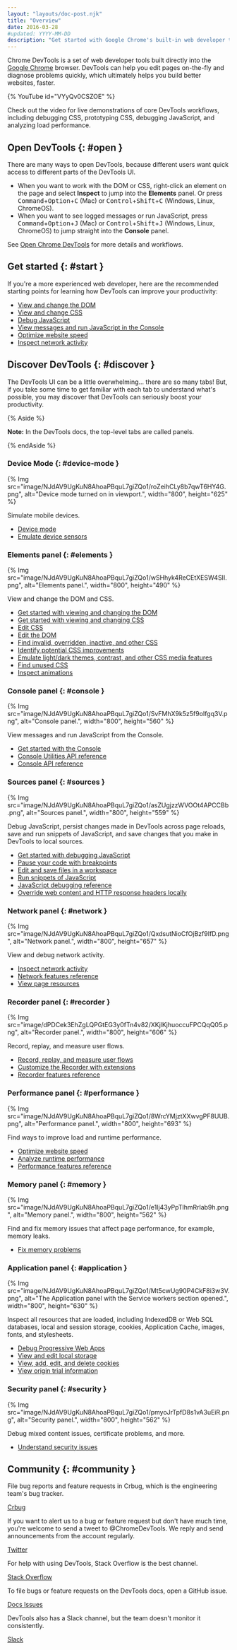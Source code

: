```yaml
---
layout: "layouts/doc-post.njk"
title: "Overview"
date: 2016-03-28
#updated: YYYY-MM-DD
description: "Get started with Google Chrome's built-in web developer tools."
---
```


Chrome DevTools is a set of web developer tools built directly into the [Google Chrome][1] browser.
DevTools can help you edit pages on-the-fly and diagnose problems quickly, which ultimately helps
you build better websites, faster.

{% YouTube id="VYyQv0CSZOE" %}

Check out the video for live demonstrations of core DevTools workflows, including debugging CSS,
prototyping CSS, debugging JavaScript, and analyzing load performance.

## Open DevTools {: #open }

There are many ways to open DevTools, because different users want quick access to different parts
of the DevTools UI.

- When you want to work with the DOM or CSS, right-click an element on the page and select
  **Inspect** to jump into the **Elements** panel. Or press <kbd>Command</kbd>+<kbd>Option</kbd>+<kbd>C</kbd> (Mac) or
  <kbd>Control</kbd>+<kbd>Shift</kbd>+<kbd>C</kbd> (Windows, Linux, ChromeOS).
- When you want to see logged messages or run JavaScript, press <kbd>Command</kbd>+<kbd>Option</kbd>+<kbd>J</kbd> (Mac) or
  <kbd>Control</kbd>+<kbd>Shift</kbd>+<kbd>J</kbd> (Windows, Linux, ChromeOS) to jump straight into the **Console** panel.

See [Open Chrome DevTools][2] for more details and workflows.

## Get started {: #start }

If you're a more experienced web developer, here are the recommended starting points for learning
how DevTools can improve your productivity:

- [View and change the DOM][3]
- [View and change CSS][4]
- [Debug JavaScript][5]
- [View messages and run JavaScript in the Console][6]
- [Optimize website speed][7]
- [Inspect network activity][8]

## Discover DevTools {: #discover }

The DevTools UI can be a little overwhelming... there are so many tabs! But, if you take some time
to get familiar with each tab to understand what's possible, you may discover that DevTools can
seriously boost your productivity.

{% Aside %}

**Note:** In the DevTools docs, the top-level tabs are called panels.

{% endAside %}

### Device Mode {: #device-mode }

{% Img src="image/NJdAV9UgKuN8AhoaPBquL7giZQo1/roZeihCLy8b7qwT6HY4G.png", alt="Device mode turned on in viewport.", width="800", height="625" %}

Simulate mobile devices.

- [Device mode][9]
- [Emulate device sensors][11]

### Elements panel {: #elements }

{% Img src="image/NJdAV9UgKuN8AhoaPBquL7giZQo1/wSHhyk4ReCEtXESW4SIl.png", alt="Elements panel.", width="800", height="490" %}

View and change the DOM and CSS.

- [Get started with viewing and changing the DOM][12]
- [Get started with viewing and changing CSS][13]
- [Edit CSS][15]
- [Edit the DOM][16]
- [Find invalid, overridden, inactive, and other CSS][51]
- [Identify potential CSS improvements][53]
- [Emulate light/dark themes, contrast, and other CSS media features][52]
- [Find unused CSS][18]
- [Inspect animations][17]

### Console panel {: #console }

{% Img src="image/NJdAV9UgKuN8AhoaPBquL7giZQo1/SvFMhX9k5z5f9oIfgq3V.png", alt="Console panel.", width="800", height="560" %}

View messages and run JavaScript from the Console.

- [Get started with the Console][19]
- [Console Utilities API reference][21]
- [Console API reference][22]

### Sources panel {: #sources }

{% Img src="image/NJdAV9UgKuN8AhoaPBquL7giZQo1/asZUgjzzWVOOt4APCCBb.png", alt="Sources panel.", width="800", height="559" %}

Debug JavaScript, persist changes made in DevTools across page reloads, save and run snippets of
JavaScript, and save changes that you make in DevTools to local sources.

- [Get started with debugging JavaScript][23]
- [Pause your code with breakpoints][24]
- [Edit and save files in a workspace][25]
- [Run snippets of JavaScript][26]
- [JavaScript debugging reference][27]
- [Override web content and HTTP response headers locally][28]

### Network panel {: #network }

{% Img src="image/NJdAV9UgKuN8AhoaPBquL7giZQo1/QxdsutNioCfOjBzf9IfD.png", alt="Network panel.", width="800", height="657" %}

View and debug network activity.

- [Inspect network activity][30]
- [Network features reference][32]
- [View page resources][43]

### Recorder panel {: #recorder }

{% Img src="image/dPDCek3EhZgLQPGtEG3y0fTn4v82/XKjlKjhuoccuFPCQqQ05.png", alt="Recorder panel.", width="800", height="606" %}

Record, replay, and measure user flows.

- [Record, replay, and measure user flows][54] 
- [Customize the Recorder with extensions][55]
- [Recorder features reference][56]

### Performance panel {: #performance }

{% Img src="image/NJdAV9UgKuN8AhoaPBquL7giZQo1/8WrcYMjztXXwvgPF8UUB.png", alt="Performance panel.", width="800", height="693" %}

Find ways to improve load and runtime performance.

- [Optimize website speed][33]
- [Analyze runtime performance][34]
- [Performance features reference][35]

### Memory panel {: #memory }

{% Img src="image/NJdAV9UgKuN8AhoaPBquL7giZQo1/e1Ij43yPpTlhmRrlab9h.png", alt="Memory panel.", width="800", height="562" %}

Find and fix memory issues that affect page performance, for example, memory leaks.

- [Fix memory problems][38]

### Application panel {: #application }

{% Img src="image/NJdAV9UgKuN8AhoaPBquL7giZQo1/Mt5cwUg90P4CkF8i3w3V.png", alt="The Application panel with the Service workers section opened.", width="800", height="630" %}

Inspect all resources that are loaded, including IndexedDB or Web SQL databases, local and session
storage, cookies, Application Cache, images, fonts, and stylesheets.

- [Debug Progressive Web Apps][40]
- [View and edit local storage][41]
- [View, add, edit, and delete cookies][42]
- [View origin trial information][50]

### Security panel {: #security }

{% Img src="image/NJdAV9UgKuN8AhoaPBquL7giZQo1/pmyoJrTpfD8s1vA3uEiR.png", alt="Security panel.", width="800", height="562" %}

Debug mixed content issues, certificate problems, and more.

- [Understand security issues][44]

## Community {: #community }

File bug reports and feature requests in Crbug, which is the engineering team's bug tracker.

[Crbug][45]

If you want to alert us to a bug or feature request but don't have much time, you're welcome to send
a tweet to @ChromeDevTools. We reply and send announcements from the account regularly.

[Twitter][46]

For help with using DevTools, Stack Overflow is the best channel.

[Stack Overflow][47]

To file bugs or feature requests on the DevTools docs, open a GitHub issue.

[Docs Issues][48]

DevTools also has a Slack channel, but the team doesn't monitor it consistently.

[Slack][49]

[1]: https://www.google.com/chrome/
[2]: /docs/devtools/open
[3]: /docs/devtools/dom
[4]: /docs/devtools/css
[5]: /docs/devtools/javascript
[6]: /docs/devtools/console
[7]: /docs/devtools/speed/get-started
[8]: /docs/devtools/network
[9]: /docs/devtools/device-mode
[11]: /docs/devtools/sensors/
[12]: /docs/devtools/dom
[13]: /docs/devtools/css
[14]: /docs/devtools/css/#view
[15]: /docs/devtools/css/reference/#change
[16]: /docs/devtools/dom/#edit
[17]: /docs/devtools/css/animations
[18]: /docs/devtools/coverage
[19]: /docs/devtools/console
[20]: /docs/devtools/console
[21]: /docs/devtools/console/utilities
[22]: /docs/devtools/console/api
[23]: /docs/devtools/javascript
[24]: /docs/devtools/javascript/breakpoints
[25]: /docs/devtools/workspaces
[26]: /docs/devtools/javascript/snippets
[27]: /docs/devtools/javascript/reference
[28]: /blog/new-in-devtools-65#overrides
[29]: /docs/devtools/coverage
[30]: /docs/devtools/network
[31]: /docs/devtools/issues
[32]: /docs/devtools/network/reference
[33]: /docs/devtools/speed/get-started
[34]: /docs/devtools/evaluate-performance
[35]: /docs/devtools/evaluate-performance/reference
[36]: /docs/devtools/evaluate-performance
[37]: /docs/devtools/evaluate-performance/#find_the_bottleneck
[38]: /docs/devtools/memory-problems
[39]: /docs/devtools/rendering-tools/js-execution
[40]: /docs/devtools/progressive-web-apps
[41]: /docs/devtools/storage/localstorage
[42]: /docs/devtools/storage/cookies
[43]: /docs/devtools/resources
[44]: /docs/devtools/security
[45]: https://crbug.com/new
[46]: https://twitter.com/ChromeDevTools
[47]: https://stackoverflow.com/questions/ask?tags=google-chrome-devtools
[48]: https://github.com/GoogleChrome/developer.chrome.com/issues/new/choose
[49]: https://chromiumdev.slack.com/messages/devtools/
[50]: /docs/web-platform/origin-trials/#devtools
[51]: /docs/devtools/css/issues/
[52]: /docs/devtools/rendering/
[53]: /docs/devtools/css-overview/
[54]: /docs/devtools/recorder/
[55]: /docs/devtools/recorder/extensions/
[56]: /docs/devtools/recorder/reference/
